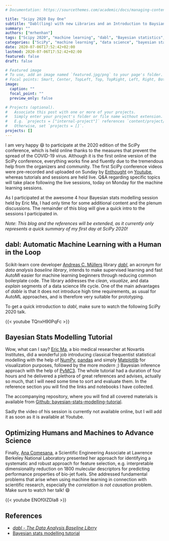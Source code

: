 ```yaml
---
# Documentation: https://sourcethemes.com/academic/docs/managing-content/

title: "Scipy 2020 Day One"
subtitle: "Dabl(ling) with new Libraries and an Introduction to Baysian Data Science"
summary: ""
authors: ["mrhenhan"]
tags: ["Scipy 2020", "machine learning", "dabl", "Bayesian statistics", "PyMC3", "data science"]
categories: ["SciPy", "machine learning", "data science", "bayesian statistics"]
date: 2020-07-06T17:52:42+02:00
lastmod: 2020-07-06T17:52:42+02:00
featured: false
draft: false

# Featured image
# To use, add an image named `featured.jpg/png` to your page's folder.
# Focal points: Smart, Center, TopLeft, Top, TopRight, Left, Right, BottomLeft, Bottom, BottomRight.
image:
  caption: ""
  focal_point: ""
  preview_only: false

# Projects (optional).
#   Associate this post with one or more of your projects.
#   Simply enter your project's folder or file name without extension.
#   E.g. `projects = ["internal-project"]` references `content/project/deep-learning/index.md`.
#   Otherwise, set `projects = []`.
projects: []
---
```

I am very happy :smile: to participate at the 2020 edition of the SciPy conference, which is held online thanks to the measures that prevent the spread of the COVID-19 virus. Although it is the first online version of the SciPy conference, everything works fine and fluently due to the tremendous help from the organizers and community. The first SciPy conference videos were pre-recorded and uploaded on Sunday by [Enthought](https://www.enthought.com/) on [Youtube](https://www.youtube.com/user/EnthoughtMedia/playlists?view=50&sort=dd&shelf_id=4), whereas tutorials and sessions are held live. Q&A regarding specific topics will take place following the live sessions, today on Monday for the machine learning sessions.

As I participated at the awesome 4 hour Bayesian stats modelling session held by Eric Ma, I had only time for some additional content and the plenum discussions. The remainder of this blog will give a quick intro to the sessions I participated in.

*Note*: _This blog and the references will be extended, as it currently only represents a quick summary of my first day at SciPy 2020!_

## dabl: Automatic Machine Learning with a Human in the Loop

Scikit-learn core developer [Andreas C. Müllers](http://amueller.github.io/) library [_dabl_](https://amueller.github.io/dabl/dev/), an acronym for _data analysis baseline library_, intends to make supervised learning and fast AutoMl easier for machine learning beginners through reducing common boilerplate code. The library addresses the _clean_, _visualize_, and data _explain_ segments of a data science life cycle. One of the main advantages of _dable_ is that it does not introduce high time requirements, as usual for AutoML approaches, and is therefore very suitable for prototyping.

To get a quick introduction to _dabl_, make sure to watch the following SciPy 2020 talk.

{{< youtube TQnxH90PqFc >}}

## Bayesian Stats Modelling Tutorial

Wow, what can I say? [Eric Ma](https://ericmjl.github.io/), a bio medical researcher at Novartis Institutes, did a wonderful job introducing classical frequentist statistical modelling with the help of [NumPy](https://numpy.org/doc/stable/reference/random/index.html), [pandas](https://pandas.pydata.org/) and simply [Matplotlib](https://matplotlib.org/) for visualization purposes, followed by the more _modern_ ;) Bayesian inference approach with the help of [PyMC3](https://docs.pymc.io/). The whole tutorial had a duration of four hours and he delivered a plethora of great references and advises, actually so much, that I will need some time to sort and evaluate them. In the reference section you will find the links and notebooks I have collected.

The accompanying repository, where you will find all covered materials is available from [Github: bayesian-stats-modelling-tutorial](https://github.com/ericmjl/bayesian-stats-modelling-tutorial).

Sadly the video of his session is currently not available online, but I will add it as soon as it is available at Youtube.

## Optimizing Humans and Machines to Advance Science

Finally, [Ana Comesana](https://www.linkedin.com/in/ana-comesana-62b524117/), a Scientific Engineering Associate at Lawrence Berkeley National Laboratory presented her approach for identifying a systematic and robust approach for feature selection, e.g. interpretable dimensionality reduction on 1800 mulecular descriptors for predicting performance properties of bio-jet fuels. She addressed fundamental problems that arise when using machine learning in connection with scientific research, especially the _correlation is not causation_ problem. Make sure to watch her talk! :smile:

{{< youtube ENOf0IZDla8 >}}

## References

- [_dabl - The Data Analysis Baseline Librry_](https://amueller.github.io/dabl/dev/)
- [Bayesian stats modelling tutorial](https://github.com/ericmjl/bayesian-stats-modelling-tutorial)
